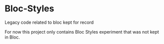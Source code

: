 # Bloc-Styles
Legacy code related to bloc kept for record


For now this project only contains Bloc Styles experiment that was not kept in Bloc.
